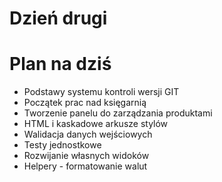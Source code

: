 <!SLIDE title-slide transition=fade>

# Dzień drugi #

<!SLIDE smaller bullets incremental transition=fade>

# Plan na dziś #
  
  * Podstawy systemu kontroli wersji GIT
  * Początek prac nad księgarnią
  * Tworzenie panelu do zarządzania produktami
  * HTML i kaskadowe arkusze stylów
  * Walidacja danych wejściowych
  * Testy jednostkowe
  * Rozwijanie własnych widoków
  * Helpery - formatowanie walut